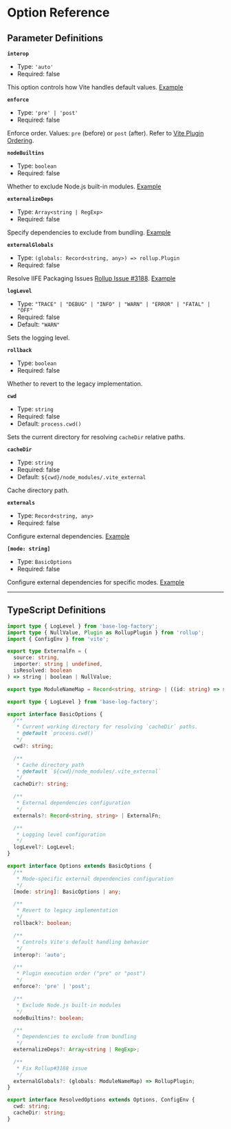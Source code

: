 # Option Reference

## Parameter Definitions

**`interop`**
* Type: `'auto'`
* Required: false

This option controls how Vite handles default values. [Example](/plugins/vite-plugin-external/usage#runtime-detection-of-external-dependencies)

**`enforce`**
* Type: `'pre' | 'post'`
* Required: false

Enforce order. Values: `pre` (before) or `post` (after). Refer to [Vite Plugin Ordering](https://cn.vitejs.dev/guide/api-plugin.html#plugin-ordering).

**`nodeBuiltins`**
* Type: `boolean`
* Required: false

Whether to exclude Node.js built-in modules. [Example](/plugins/vite-plugin-external/usage#exclude-dependencies-during-build)

**`externalizeDeps`**
* Type: `Array<string | RegExp>`
* Required: false

Specify dependencies to exclude from bundling. [Example](/plugins/vite-plugin-external/usage#exclude-dependencies-during-build)

**`externalGlobals`**
* Type: `(globals: Record<string, any>) => rollup.Plugin`
* Required: false

Resolve IIFE Packaging Issues [Rollup Issue #3188](https://github.com/rollup/rollup/issues/3188). [Example](/plugins/vite-plugin-external/usage#resolve-iife-packaging-issues)

**`logLevel`**
* Type: `"TRACE" | "DEBUG" | "INFO" | "WARN" | "ERROR" | "FATAL" | "OFF"`
* Required: false
* Default: `"WARN"`

Sets the logging level.

**`rollback`**
* Type: `boolean`
* Required: false

Whether to revert to the legacy implementation.

**`cwd`**
* Type: `string`
* Required: false
* Default: `process.cwd()`

Sets the current directory for resolving `cacheDir` relative paths.

**`cacheDir`**
* Type: `string`
* Required: false
* Default: `${cwd}/node_modules/.vite_external`

Cache directory path.

**`externals`**
* Type: `Record<string, any>`
* Required: false

Configure external dependencies. [Example](/plugins/vite-plugin-external/usage#basic-usage)

**`[mode: string]`**
* Type: `BasicOptions`
* Required: false

Configure external dependencies for specific modes. [Example](/plugins/vite-plugin-external/usage#multi-mode-configuration)

---

## TypeScript Definitions

```typescript
import type { LogLevel } from 'base-log-factory';
import type { NullValue, Plugin as RollupPlugin } from 'rollup';
import { ConfigEnv } from 'vite';

export type ExternalFn = (
  source: string,
  importer: string | undefined,
  isResolved: boolean
) => string | boolean | NullValue;

export type ModuleNameMap = Record<string, string> | ((id: string) => string);

export type { LogLevel } from 'base-log-factory';

export interface BasicOptions {
  /**
   * Current working directory for resolving `cacheDir` paths.
   * @default `process.cwd()`
   */
  cwd?: string;

  /**
   * Cache directory path
   * @default `${cwd}/node_modules/.vite_external`
   */
  cacheDir?: string;

  /**
   * External dependencies configuration
   */
  externals?: Record<string, string> | ExternalFn;

  /**
   * Logging level configuration
   */
  logLevel?: LogLevel;
}

export interface Options extends BasicOptions {
  /**
   * Mode-specific external dependencies configuration
   */
  [mode: string]: BasicOptions | any;

  /**
   * Revert to legacy implementation
   */
  rollback?: boolean;

  /**
   * Controls Vite's default handling behavior
   */
  interop?: 'auto';

  /**
   * Plugin execution order ("pre" or "post")
   */
  enforce?: 'pre' | 'post';

  /**
   * Exclude Node.js built-in modules
   */
  nodeBuiltins?: boolean;

  /**
   * Dependencies to exclude from bundling
   */
  externalizeDeps?: Array<string | RegExp>;

  /**
   * Fix Rollup#3188 issue
   */
  externalGlobals?: (globals: ModuleNameMap) => RollupPlugin;
}

export interface ResolvedOptions extends Options, ConfigEnv {
  cwd: string;
  cacheDir: string;
}

